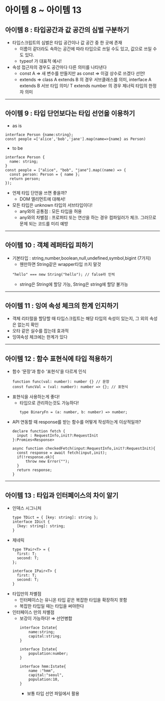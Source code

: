 # 아이템 8 ~ 아이템 13

## 아이템 8 : 타입공간과 값 공간의 심벌 구분하기

- 타입스크립트의 심벌은 타입 공간이나 값 공간 중 한 곳에 존재
  - 이름이 같더라도 속하는 공간에 따라 타입으로 쓰일 수도 있고, 값으로 쓰일 수도 있다.
  - typeof 가 대표적 예시!
- 속성 접근자의 경우도 공간마다 다른 의미를 나타낸다
  - const A ⇒ 새 변수를 만들지만 as const ⇒ 이걸 상수로 쓰겠다 선언!
  - extends ⇒ class A extends B 의 경우 서브클래스를 의미, interface A extends B 서브 타입 의미/ T extends number 의 경우 제너릭 타입의 한정자 의미

---

## 아이템 9 : 타입 단언보다는 타입 선언을 이용하기

- as is

```tsx
interface Person {name:string};
const people =['alice','bob','jane'].map(name=>{name} as Person)
```

- to be

```tsx
interface Person {
  name: string;
}
const people = ["alice", "bob", "jane"].map((name) => {
  const person: Person = { name };
  return person;
});
```

- 언제 타입 단언을 쓰면 좋을까?
  - DOM 엘리먼트에 대해서!
- 모든 타입은 unknown 타입의 서브타입이다!
  - any와의 공통점 : 모든 타입을 허용
  - any와의 차별점 : 프로퍼티 또는 연산을 하는 경우 컴파일러가 체크. 그러므로 문제 되는 코드를 미리 예방

---

## 아이템 10 : 객체 레퍼타입 피하기

- 기본타입 : string,number,boolean,null,undefined,symbol,bigint (7가지)
  - 웬만하면 String같은 wrapper타입 쓰지 말것
  ```tsx
  "hello" === new String("hello"); // false라 인씩
  ```
  - string은 String에 할당 가능, String은 string에 할당 불가능

---

## 아이템 11 : 잉여 속성 체크의 한계 인지하기

- 객체 리터럴을 할당할 때 타입스크립트는 해당 타입의 속성이 있는지, 그 외의 속성은 없는지 확인
- 오타 같은 실수를 잡는데 효과적
- 잉여속성 체크에는 한계가 있다

---

## 아이템 12 : 함수 표현식에 타입 적용하기

- 함수 ‘문장’과 함수 ‘표현식’을 다르게 인식
  ```tsx
  function func(val: number): number {} // 문장
  const funcVal = (val: number): number => {}; // 표현식
  ```
- 표현식을 사용하는게 좋다!
  - 타입으로 관리하는것도 가능하다!
    ```tsx
    type BinaryFn = (a: number, b: number) => number;
    ```
- API 연동할 때 response를 받는 함수를 어떻게 작성하는게 이상적일까?
  ```tsx
  declare function fetch {
  	input : RequestInfo,init?:RequestInit
  }:Promies<Response>

  async function checkedFetch(input:RequestInfo,init?:RequestInit){
  	const response = await fetch(input,init);
  	if(!response.ok){
  		throw new Error("");
  	}
  	return response;
  }
  ```

---

## 아이템 13 : 타입과 인터페이스의 차이 알기

- 인덱스 시그니처
  ```tsx
  type TDict = { [key: string]: string };
  interface IDict {
    [key: string]: string;
  }
  ```
- 제네릭
  ```tsx
  type TPair<T> = {
    first: T;
    second: T;
  };

  interface IPair<T> {
    first: T;
    second: T;
  }
  ```
- 타입만의 차별점
  - 인터페이스는 유니온 타입 같은 복잡한 타입을 확장하지 못함
  - 복잡한 타입일 때는 타입을 써야한다
- 인터페이스 만의 차별점
  - 보강이 가능하다! ⇒ 선언병합
    ```tsx
    interface Istate{
    	name:string;
    	capital:string;
    }

    interface Istate{
    	population:number;
    }

    interface hmm:Istate{
    	name :"hmm",
    	capital:"seoul",
    	population:10,
    }

    ```
    - 보통 타입 선언 파일에서 활용
